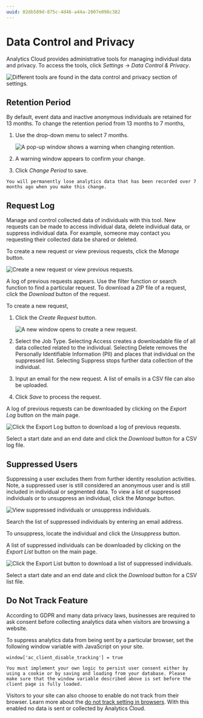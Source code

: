 ```yaml
---
uuid: 02db589d-875c-4d46-a44a-2007e096c382
---
```

# Data Control and Privacy

Analytics Cloud provides administrative tools for managing individual data and privacy. To access the tools, click *Settings* &rarr; *Data Control & Privacy*.

![Different tools are found in the data control and privacy section of settings.](./data-control-and-privacy/images/01.png)

## Retention Period

By default, event data and inactive anonymous individuals are retained for 13 months. To change the retention period from 13 months to 7 months,

1. Use the drop-down menu to select 7 months.

    ![A pop-up window shows a warning when changing retention.](./data-control-and-privacy/images/02.png)

1. A warning window appears to confirm your change.

1. Click *Change Period* to save.

```{warning}
You will permanently lose analytics data that has been recorded over 7 months ago when you make this change.
```

## Request Log

Manage and control collected data of individuals with this tool. New requests can be made to access individual data, delete individual data, or suppress individual data. For example, someone may contact you requesting their collected data be shared or deleted.

To create a new request or view previous requests, click the *Manage* button.

![Create a new request or view previous requests.](./data-control-and-privacy/images/03.png)

A log of previous requests appears. Use the filter function or search function to find a particular request. To download a ZIP file of a request, click the *Download* button of the request. 

To create a new request,

1. Click the *Create Request* button.

    ![A new window opens to create a new request.](./data-control-and-privacy/images/04.png)

1. Select the Job Type. Selecting Access creates a downloadable file of all data collected related to the individual. Selecting Delete removes the Personally Identifiable Information (PII) and places that individual on the suppressed list. Selecting Suppress stops further data collection of the individual.

1. Input an email for the new request. A list of emails in a CSV file can also be uploaded.

1. Click *Save* to process the request. 

A log of previous requests can be downloaded by clicking on the *Export Log* button on the main page.

![Click the Export Log button to download a log of previous requests.](./data-control-and-privacy/images/05.png)

Select a start date and an end date and click the *Download* button for a CSV log file.

## Suppressed Users

Suppressing a user excludes them from further identity resolution activities. Note, a suppressed user is still considered an anonymous user and is still included in individual or segmented data. To view a list of suppressed individuals or to unsuppress an individual, click the *Manage* button.

![View suppressed individuals or unsuppress individuals.](./data-control-and-privacy/images/06.png)

Search the list of suppressed individuals by entering an email address. 

To unsuppress, locate the individual and click the *Unsuppress* button.

A list of suppressed individuals can be downloaded by clicking on the *Export List* button on the main page.

![Click the Export List button to download a list of suppressed individuals.](./data-control-and-privacy/images/07.png)

Select a start date and an end date and click the *Download* button for a CSV list file.

## Do Not Track Feature

According to GDPR and many data privacy laws, businesses are required to ask consent before collecting analytics data when visitors are browsing a website.

To suppress analytics data from being sent by a particular browser, set the following window variable with JavaScript on your site.

```
window['ac_client_disable_tracking'] = true
```

```{important}
You must implement your own logic to persist user consent either by using a cookie or by saving and loading from your database. Please make sure that the window variable described above is set before the client page is fully loaded.
```

Visitors to your site can also choose to enable do not track from their browser. Learn more about the [do not track setting in browsers](https://allaboutdnt.com/). With this enabled no data is sent or collected by Analytics Cloud. 
